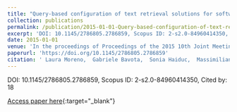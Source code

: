 ```yaml
---
title: "Query-based configuration of text retrieval solutions for software engineering tasks"
collection: publications
permalink: /publication/2015-01-01-Query-based-configuration-of-text-retrieval-solutions-for-software-engineering-tasks
excerpt: 'DOI: 10.1145/2786805.2786859, Scopus ID: 2-s2.0-84960414350, Cited by: 18'
date: 2015-01-01
venue: 'In the proceedings of Proceedings of the 2015 10th Joint Meeting on Foundations of Software Engineering, ESEC/FSE 2015, Bergamo, Italy, August 30 - September 4, 2015'
paperurl: 'https://doi.org/10.1145/2786805.2786859'
citation: ' Laura Moreno,  Gabriele Bavota,  Sonia Haiduc,  Massimiliano Di,  Rocco Oliveto,  Barbara Russo,  Andrian Marcus, &quot;Query-based configuration of text retrieval solutions for software engineering tasks.&quot; In the proceedings of Proceedings of the 2015 10th Joint Meeting on Foundations of Software Engineering, ESEC/FSE 2015, Bergamo, Italy, August 30 - September 4, 2015, 2015.'
---
```

DOI: 10.1145/2786805.2786859, Scopus ID: 2-s2.0-84960414350, Cited by: 18

[Access paper here](https://doi.org/10.1145/2786805.2786859){:target="_blank"}
